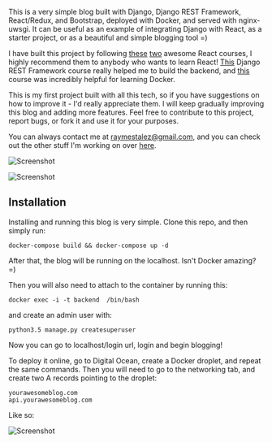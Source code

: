 This is a very simple blog built with Django, Django REST Framework, React/Redux, and Bootstrap, deployed with Docker, and served with nginx-uwsgi. It can be useful as an example of integrating Django with React, as a starter project, or as a beautiful and simple blogging tool =)

I have built this project by following [these](https://www.udemy.com/react-redux/)  [two](https://www.udemy.com/react-redux-tutorial/) awesome React courses, I highly recommend them to anybody who wants to learn React! [This](https://teamtreehouse.com/library/django-rest-framework)  Django REST Framework course really helped me to build the backend, and [this](https://www.udemy.com/docker-tutorial-for-devops-run-docker-containers/) course was incredibly helpful for learning Docker.


This is my first project built with all this tech, so if you have suggestions on how to improve it - I'd really appreciate them. I will keep gradually improving this blog and adding more features. Feel free to  contribute to this project, report bugs, or fork it and use it for your purposes.

You can always contact me at raymestalez@gmail.com, and you can check out the other stuff I'm working on over [here](http://rayalez.com).

<!-- 
You can check out the demo [here](). You can [login]() with username "admin" and password "1234" to try creating and editing posts(please be nice, don't post anything that might offend anybody).
 -->

![Screenshot](https://raw.githubusercontent.com/raymestalez/django-react-blog/master/assets/blog-screenshot-2.png)

![Screenshot](https://raw.githubusercontent.com/raymestalez/django-react-blog/master/assets/blog-screenshot-3.png)


## Installation

Installing and running this blog is very simple. Clone this repo, and then simply run:

	docker-compose build && docker-compose up -d

After that, the blog will be running on the localhost. Isn't Docker amazing? =)

Then you will also need to attach to the container by running this:

	docker exec -i -t backend  /bin/bash

and create an admin user with:

	python3.5 manage.py createsuperuser

Now you can go to localhost/login url, login and begin blogging!

To deploy it online, go to Digital Ocean, create a Docker droplet, and repeat the same commands. Then you will need to go to the networking tab, and create two A records pointing to the droplet:

	yourawesomeblog.com
	api.yourawesomeblog.com

Like so:

![Screenshot](https://raw.githubusercontent.com/raymestalez/django-react-blog/master/assets/dns-records.png)

